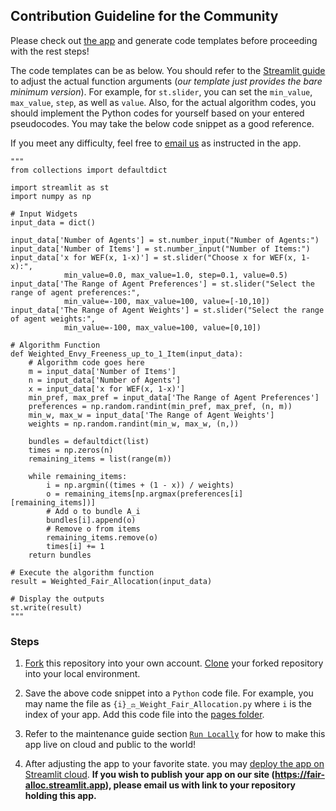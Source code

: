 ## Contribution Guideline for the Community

Please check out [the app](https://fair-alloc.streamlit.app/Create_Your_Own_App!) and generate code templates before proceeding with the rest steps!

The code templates can be as below. You should refer to the [Streamlit guide](https://docs.streamlit.io/library/api-reference/widgets) to adjust the actual function arguments (*our template just provides the bare minimum version*). For example, for `st.slider`, you can set the `min_value`, `max_value`, `step`, as well as `value`. Also, for the actual algorithm codes, you should implement the Python codes for yourself based on your entered pseudocodes. You may take the below code snippet as a good reference.

If you meet any difficulty, feel free to [email us](mailto:julius.han@outlook.com?cc=warut@comp.nus.edu.sg&subject=Generated_Weighted_Fair_Allocation) as instructed in the app.

    """
    from collections import defaultdict

    import streamlit as st
    import numpy as np

    # Input Widgets
    input_data = dict()

    input_data['Number of Agents'] = st.number_input("Number of Agents:")
    input_data['Number of Items'] = st.number_input("Number of Items:")
    input_data['x for WEF(x, 1-x)'] = st.slider("Choose x for WEF(x, 1-x):", 
                min_value=0.0, max_value=1.0, step=0.1, value=0.5)
    input_data['The Range of Agent Preferences'] = st.slider("Select the range of agent preferences:", 
                min_value=-100, max_value=100, value=[-10,10])
    input_data['The Range of Agent Weights'] = st.slider("Select the range of agent weights:", 
                min_value=-100, max_value=100, value=[0,10])

    # Algorithm Function
    def Weighted_Envy_Freeness_up_to_1_Item(input_data):
        # Algorithm code goes here
        m = input_data['Number of Items']
        n = input_data['Number of Agents']
        x = input_data['x for WEF(x, 1-x)']
        min_pref, max_pref = input_data['The Range of Agent Preferences']
        preferences = np.random.randint(min_pref, max_pref, (n, m))
        min_w, max_w = input_data['The Range of Agent Weights']
        weights = np.random.randint(min_w, max_w, (n,))

        bundles = defaultdict(list)
        times = np.zeros(n)
        remaining_items = list(range(m))

        while remaining_items:
            i = np.argmin((times + (1 - x)) / weights)
            o = remaining_items[np.argmax(preferences[i][remaining_items])]
            # Add o to bundle A_i
            bundles[i].append(o)
            # Remove o from items
            remaining_items.remove(o)
            times[i] += 1
        return bundles

    # Execute the algorithm function
    result = Weighted_Fair_Allocation(input_data)

    # Display the outputs
    st.write(result)
    """

### Steps
1. [Fork](https://github.com/JThh/fair-alloc-app-ra/fork) this repository into your own account. [Clone](https://docs.github.com/en/repositories/creating-and-managing-repositories/cloning-a-repository) your forked repository into your local environment.

2. Save the above code snippet into a `Python` code file. For example, you may name the file as `{i}_⚖️_Weight_Fair_Allocation.py` where `i` is the index of your app. Add this code file into the [pages folder](../pages).

3. Refer to the maintenance guide section [`Run Locally`](../maintenance/MAINTENANCE.md) for how to make this app live on cloud and public to the world!

4. After adjusting the app to your favorite state. you may [deploy the app on Streamlit cloud](https://docs.streamlit.io/streamlit-community-cloud/get-started/deploy-an-app). **If you wish to publish your app on our site (https://fair-alloc.streamlit.app), please email us with link to your repository holding this app.**